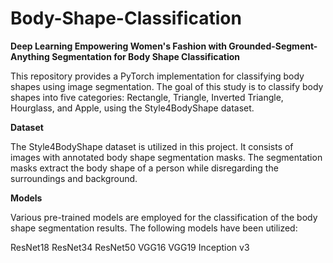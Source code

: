 # Body-Shape-Classification
**Deep Learning Empowering Women's Fashion with Grounded-Segment-Anything Segmentation for Body Shape Classification**

This repository provides a PyTorch implementation for classifying body shapes using image segmentation. The goal of this study is to classify body shapes into five categories: Rectangle, Triangle, Inverted Triangle, Hourglass, and Apple, using the Style4BodyShape dataset.

**Dataset**

The Style4BodyShape dataset is utilized in this project. It consists of images with annotated body shape segmentation masks. The segmentation masks extract the body shape of a person while disregarding the surroundings and background.

**Models**

Various pre-trained models are employed for the classification of the body shape segmentation results. The following models have been utilized:

ResNet18
ResNet34
ResNet50
VGG16
VGG19
Inception v3

